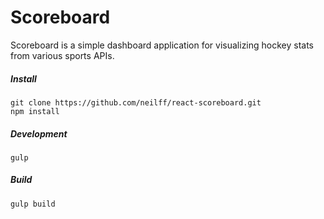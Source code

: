 # Scoreboard

Scoreboard is a simple dashboard application for visualizing hockey stats from various sports APIs.

##### Install

```
git clone https://github.com/neilff/react-scoreboard.git
npm install
```

##### Development

```
gulp
```

##### Build

```
gulp build
```
